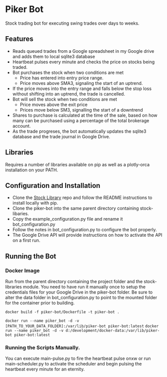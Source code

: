 # Piker Bot

Stock trading bot for executing swing trades over days to weeks. 

## Features
- Reads queued trades from a Google spreadsheet in my Google drive and adds them to local sqlite3 database
- Heartbeat pulses every minute and checks the price on stocks being traded.
- Bot purchases the stock when two conditions are met
	- Price has entered into entry price range.
	- Price moves above SMA3, signaling the start of an uptrend.
- If the price moves into the entry range and falls below the stop loss without shifting into an uptrend, the trade is cancelled.
- Bot will sell the stock when two conditions are met
	- Price moves above the exit price
	- Prices move below SM3, signalling the start of a downtrend
- Shares to purchase is calculated at the time of the sale, based on how many can be purchased using a percentage of the total brokerage account.
- As the trade progreses, the bot automatically updates the sqlite3 database and the trade journal in Google Drive.

## Libraries
Requires a number of libraries available on pip as well as a plotly-orca installation on your PATH.

## Configuration and Installation
- Clone the [Stock Library](https://github.com/adam-long-tech/stock-libraries) repo and follow the README instructions to install locally with pip.
- Clone the piker-bot into the same parent directory containing stock-libaries.
- Copy the example_configuration.py file and rename it bot_configuration.py
- Follow the notes in bot_configuration.py to configure the bot properly.
- The Google Drive API will provide instructions on how to activate the API on a first run.

## Running the Bot

### Docker Image
Run from the parent directory containing the project folder and the stock-libraries module. 
You need to have run it manually once to setup the credentials files for your Google Drive in the piker-bot folder.
Be sure to alter the data folder in bot_configuration.py to point to the mounted folder for the container prior to building.

`docker build -f piker-bot/Dockerfile -t piker-bot .`

`docker run --name piker_bot -d -v [PATH_TO_YOUR_DATA_FOLDER]:/var/lib/piker-bot piker-bot:latest`
`docker run --name piker_bot -d -v d:/development/docker-data:/var/lib/piker-bot piker-bot:latest`

### Running the Scripts Manually.

You can execute main-pulse.py to fire the heartbeat pulse onxw or run main-scheduler.py to activate
the scheduler and begin pulsing the heartbeat every minute for an eternity.


